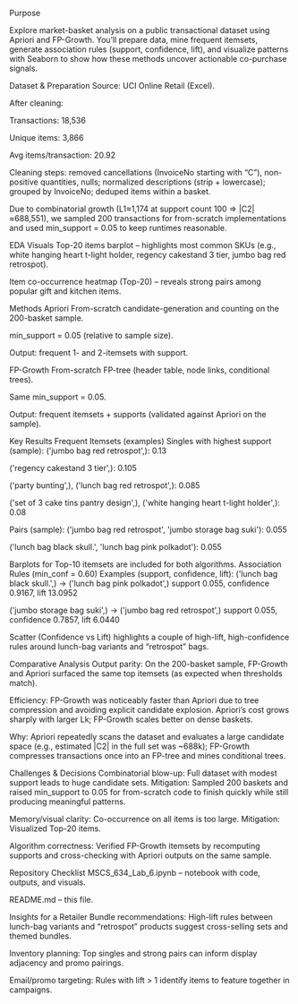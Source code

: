 
Purpose

Explore market-basket analysis on a public transactional dataset using Apriori and FP-Growth. You’ll prepare data, mine frequent itemsets, generate association rules (support, confidence, lift), and visualize patterns with Seaborn to show how these methods uncover actionable co-purchase signals.

Dataset & Preparation
Source: UCI Online Retail (Excel).


After cleaning:


Transactions: 18,536


Unique items: 3,866


Avg items/transaction: 20.92


Cleaning steps: removed cancellations (InvoiceNo starting with “C”), non-positive quantities, nulls; normalized descriptions (strip + lowercase); grouped by InvoiceNo; deduped items within a basket.


Due to combinatorial growth (L1≈1,174 at support count 100 ⇒ |C2|≈688,551), we sampled 200 transactions for from-scratch implementations and used min_support = 0.05 to keep runtimes reasonable.


EDA Visuals
Top-20 items barplot – highlights most common SKUs (e.g., white hanging heart t-light holder, regency cakestand 3 tier, jumbo bag red retrospot).


Item co-occurrence heatmap (Top-20) – reveals strong pairs among popular gift and kitchen items.


Methods
Apriori
From-scratch candidate-generation and counting on the 200-basket sample.


min_support = 0.05 (relative to sample size).


Output: frequent 1- and 2-itemsets with support.


FP-Growth
From-scratch FP-tree (header table, node links, conditional trees).


Same min_support = 0.05.


Output: frequent itemsets + supports (validated against Apriori on the sample).


Key Results
Frequent Itemsets (examples)
Singles with highest support (sample):
('jumbo bag red retrospot',): 0.13


('regency cakestand 3 tier',): 0.105


('party bunting',), ('lunch bag red retrospot',): 0.085


('set of 3 cake tins pantry design',), ('white hanging heart t-light holder',): 0.08


Pairs (sample):
('jumbo bag red retrospot', 'jumbo storage bag suki'): 0.055


('lunch bag black skull.', 'lunch bag pink polkadot'): 0.055


Barplots for Top-10 itemsets are included for both algorithms.
Association Rules (min_conf = 0.60)
Examples (support, confidence, lift):
('lunch bag black skull.',) → ('lunch bag pink polkadot',)
 support 0.055, confidence 0.9167, lift 13.0952


('jumbo storage bag suki',) → ('jumbo bag red retrospot',)
 support 0.055, confidence 0.7857, lift 6.0440


Scatter (Confidence vs Lift) highlights a couple of high-lift, high-confidence rules around lunch-bag variants and “retrospot” bags.


Comparative Analysis
Output parity: On the 200-basket sample, FP-Growth and Apriori surfaced the same top itemsets (as expected when thresholds match).


Efficiency: FP-Growth was noticeably faster than Apriori due to tree compression and avoiding explicit candidate explosion. Apriori’s cost grows sharply with larger Lk; FP-Growth scales better on dense baskets.


Why: Apriori repeatedly scans the dataset and evaluates a large candidate space (e.g., estimated |C2| in the full set was ~688k); FP-Growth compresses transactions once into an FP-tree and mines conditional trees.


Challenges & Decisions
Combinatorial blow-up: Full dataset with modest support leads to huge candidate sets.
 Mitigation: Sampled 200 baskets and raised min_support to 0.05 for from-scratch code to finish quickly while still producing meaningful patterns.


Memory/visual clarity: Co-occurrence on all items is too large.
 Mitigation: Visualized Top-20 items.


Algorithm correctness: Verified FP-Growth itemsets by recomputing supports and cross-checking with Apriori outputs on the same sample.



Repository Checklist
MSCS_634_Lab_6.ipynb – notebook with code, outputs, and visuals.

README.md – this file.


Insights for a Retailer
Bundle recommendations: High-lift rules between lunch-bag variants and “retrospot” products suggest cross-selling sets and themed bundles.


Inventory planning: Top singles and strong pairs can inform display adjacency and promo pairings.


Email/promo targeting: Rules with lift > 1 identify items to feature together in campaigns.




